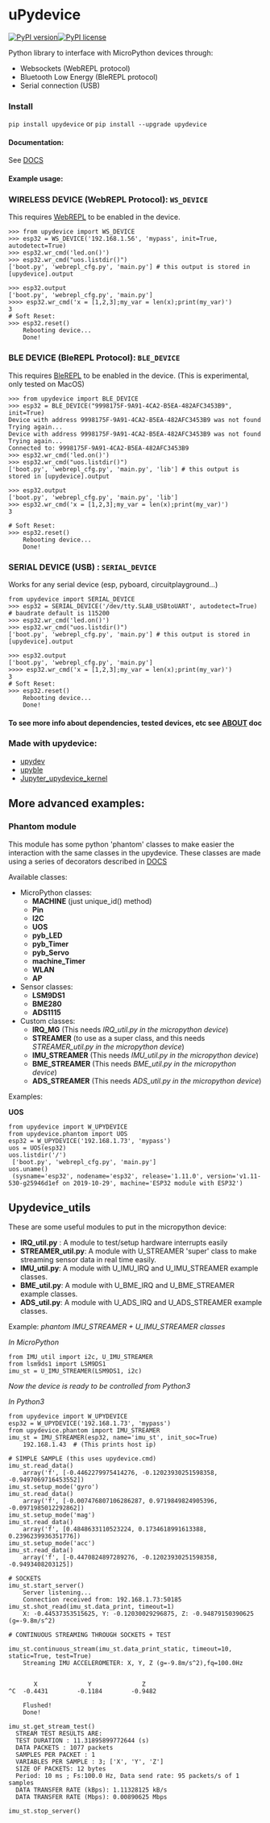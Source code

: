 # uPydevice

[![PyPI version](https://badge.fury.io/py/upydevice.svg)](https://badge.fury.io/py/upydevice)[![PyPI license](https://img.shields.io/pypi/l/ansicolortags.svg)](https://pypi.python.org/pypi/ansicolortags/)

Python library to interface with MicroPython devices through:

-  Websockets (WebREPL protocol) 
- Bluetooth Low Energy (BleREPL protocol)
-  Serial connection (USB)

### Install
`pip install upydevice`  or `pip install --upgrade upydevice` 

#### Documentation:

See [DOCS](https://github.com/Carglglz/upydevice/blob/master/DOCS/Documentation.md)

#### Example usage:

### WIRELESS DEVICE (WebREPL Protocol): `WS_DEVICE`

This requires [WebREPL](http://docs.micropython.org/en/latest/esp8266/tutorial/repl.html#webrepl-a-prompt-over-wifi)  to be enabled in the device.

```
>>> from upydevice import WS_DEVICE
>>> esp32 = WS_DEVICE('192.168.1.56', 'mypass', init=True, autodetect=True)
>>> esp32.wr_cmd('led.on()')
>>> esp32.wr_cmd("uos.listdir()")
['boot.py', 'webrepl_cfg.py', 'main.py'] # this output is stored in [upydevice].output

>>> esp32.output
['boot.py', 'webrepl_cfg.py', 'main.py']
>>>> esp32.wr_cmd('x = [1,2,3];my_var = len(x);print(my_var)')
3
# Soft Reset:
>>> esp32.reset()
    Rebooting device...
    Done!
```

### BLE DEVICE (BleREPL Protocol): `BLE_DEVICE`

This requires [BleREPL](https://github.com/Carglglz/upyble#getting-started) to be enabled in the device. (This is experimental, only tested on MacOS)

```
>>> from upydevice import BLE_DEVICE
>>> esp32 = BLE_DEVICE("9998175F-9A91-4CA2-B5EA-482AFC3453B9", init=True)
Device with address 9998175F-9A91-4CA2-B5EA-482AFC3453B9 was not found
Trying again...
Device with address 9998175F-9A91-4CA2-B5EA-482AFC3453B9 was not found
Trying again...
Connected to: 9998175F-9A91-4CA2-B5EA-482AFC3453B9
>>> esp32.wr_cmd('led.on()')
>>> esp32.wr_cmd("uos.listdir()")
['boot.py', 'webrepl_cfg.py', 'main.py', 'lib'] # this output is stored in [upydevice].output

>>> esp32.output
['boot.py', 'webrepl_cfg.py', 'main.py', 'lib']
>>> esp32.wr_cmd('x = [1,2,3];my_var = len(x);print(my_var)')
3

# Soft Reset:
>>> esp32.reset()
    Rebooting device...
    Done!
```



### SERIAL DEVICE (USB) : `SERIAL_DEVICE`

Works for any serial device (esp, pyboard, circuitplayground...)

```
from upydevice import SERIAL_DEVICE
>>> esp32 = SERIAL_DEVICE('/dev/tty.SLAB_USBtoUART', autodetect=True) # baudrate default is 115200
>>> esp32.wr_cmd('led.on()')
>>> esp32.wr_cmd("uos.listdir()")
['boot.py', 'webrepl_cfg.py', 'main.py'] # this output is stored in [upydevice].output

>>> esp32.output
['boot.py', 'webrepl_cfg.py', 'main.py']
>>>> esp32.wr_cmd('x = [1,2,3];my_var = len(x);print(my_var)')
3
# Soft Reset:
>>> esp32.reset()
    Rebooting device...
    Done!
```

#### To see more info about dependencies, tested devices, etc see [ABOUT](https://github.com/Carglglz/upydevice/blob/master/DOCS/ABOUT.md) doc

### Made with upydevice:

- [upydev](https://github.com/Carglglz/upydev)
- [upyble](https://github.com/Carglglz/upyble)
- [Jupyter_upydevice_kernel](https://github.com/Carglglz/jupyter_upydevice_kernel)

## More advanced examples:

### Phantom module

This module has some python 'phantom' classes to make easier the interaction with the same classes in the upydevice. These classes are made using a series of decorators described in [DOCS](https://github.com/Carglglz/upydevice/blob/master/DOCS/Documentation.md#PARSER-AND-DECORATORS) 

Available classes:

* MicroPython classes:
  * **MACHINE** (just unique_id() method)
  * **Pin**
  * **I2C**
  * **UOS**
  * **pyb_LED**
  * **pyb_Timer**
  * **pyb_Servo**
  * **machine_Timer**
  * **WLAN**
  * **AP**
* Sensor classes:
  * **LSM9DS1**
  * **BME280**
  * **ADS1115**
* Custom classes:
  * **IRQ_MG** (This needs *IRQ_util.py in the micropython device*)
  * **STREAMER** (to use as a super class, and this needs *STREAMER_util.py in the micropython device*)
  * **IMU_STREAMER**  (This needs *IMU_util.py in the micropython device*)
  * **BME_STREAMER** (This needs *BME_util.py in the micropython device*)
  * **ADS_STREAMER**  (This needs *ADS_util.py in the micropython device*)

Examples:

**UOS**

```
from upydevice import W_UPYDEVICE
from upydevice.phantom import UOS
esp32 = W_UPYDEVICE('192.168.1.73', 'mypass')
uos = UOS(esp32)
uos.listdir('/')
 ['boot.py', 'webrepl_cfg.py', 'main.py']
uos.uname()
 (sysname='esp32', nodename='esp32', release='1.11.0', version='v1.11-530-g25946d1ef on 2019-10-29', machine='ESP32 module with ESP32')
```



## Upydevice_utils

These are some useful modules to put in the micropython device:

* **IRQ_util.py** : A module to test/setup hardware interrupts easily
* **STREAMER_util.py**: A module with U_STREAMER 'super' class to make streaming sensor data in real time easily.
* **IMU_util.py**: A module with U_IMU_IRQ and U_IMU_STREAMER example classes.
* **BME_util.py**: A module with U_BME_IRQ and U_BME_STREAMER example classes.
* **ADS_util.py**: A module with U_ADS_IRQ and U_ADS_STREAMER example classes.



Example: *phantom IMU_STREAMER + U_IMU_STREAMER classes*

*In MicroPython*

```
from IMU_util import i2c, U_IMU_STREAMER
from lsm9ds1 import LSM9DS1
imu_st = U_IMU_STREAMER(LSM9DS1, i2c)
```

*Now the device is ready to be controlled from Python3*

*In Python3*

```
from upydevice import W_UPYDEVICE
esp32 = W_UPYDEVICE('192.168.1.73', 'mypass')
from upydevice.phantom import IMU_STREAMER
imu_st = IMU_STREAMER(esp32, name='imu_st', init_soc=True)
	192.168.1.43  # (This prints host ip)

# SIMPLE SAMPLE (this uses upydevice.cmd)
imu_st.read_data()
	array('f', [-0.4462279975414276, -0.12023930251598358, -0.9497069716453552])
imu_st.setup_mode('gyro')
imu_st.read_data()
	array('f', [-0.007476807106286287, 0.9719849824905396, -0.0971985012292862])
imu_st.setup_mode('mag')
imu_st.read_data()
	array('f', [0.4848633110523224, 0.1734618991613388, 0.2396239936351776])
imu_st.setup_mode('acc')
imu_st.read_data()
	array('f', [-0.4470824897289276, -0.12023930251598358, -0.9493408203125])

# SOCKETS
imu_st.start_server()
	Server listening...
	Connection received from: 192.168.1.73:50185
imu_st.shot_read(imu_st.data_print, timeout=1)
	X: -0.44537353515625, Y: -0.12030029296875, Z: -0.94879150390625 (g=-9.8m/s^2)

# CONTINUOUS STREAMING THROUGH SOCKETS + TEST

imu_st.continuous_stream(imu_st.data_print_static, timeout=10, static=True, test=True)
	Streaming IMU ACCELEROMETER: X, Y, Z (g=-9.8m/s^2),fq=100.0Hz


       X              Y              Z
^C  -0.4431        -0.1184        -0.9482

	Flushed!
	Done!

imu_st.get_stream_test()
  STREAM TEST RESULTS ARE:
  TEST DURATION : 11.31895899772644 (s)
  DATA PACKETS : 1077 packets
  SAMPLES PER PACKET : 1
  VARIABLES PER SAMPLE : 3; ['X', 'Y', 'Z']
  SIZE OF PACKETS: 12 bytes
  Period: 10 ms ; Fs:100.0 Hz, Data send rate: 95 packets/s of 1 samples
  DATA TRANSFER RATE (kBps): 1.11328125 kB/s
  DATA TRANSFER RATE (Mbps): 0.00890625 Mbps

imu_st.stop_server()
```

